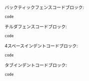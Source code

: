 バックティックフェンスコードブロック:

```
code
```

チルダフェンスコードブロック:

~~~
code
~~~

4スペースインデントコードブロック:

    code

タブインデントコードブロック:

	code
